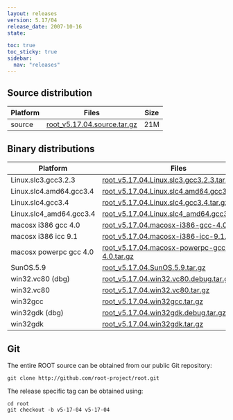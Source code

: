 ```yaml
---
layout: releases
version: 5.17/04
release_date: 2007-10-16
state:

toc: true
toc_sticky: true
sidebar:
  nav: "releases"
---
```



## Source distribution

| Platform       | Files | Size |
|-----------|-------|-----|
| source | [root_v5.17.04.source.tar.gz](https://root.cern/download/root_v5.17.04.source.tar.gz) |  21M |


## Binary distributions

| Platform       | Files | Size |
|-----------|-------|-----|
| Linux.slc3.gcc3.2.3 | [root_v5.17.04.Linux.slc3.gcc3.2.3.tar.gz](https://root.cern/download/root_v5.17.04.Linux.slc3.gcc3.2.3.tar.gz) |  39M |
| Linux.slc4.amd64.gcc3.4 | [root_v5.17.04.Linux.slc4.amd64.gcc3.4.tar.gz](https://root.cern/download/root_v5.17.04.Linux.slc4.amd64.gcc3.4.tar.gz) |  41M |
| Linux.slc4.gcc3.4 | [root_v5.17.04.Linux.slc4.gcc3.4.tar.gz](https://root.cern/download/root_v5.17.04.Linux.slc4.gcc3.4.tar.gz) |  39M |
| Linux.slc4_amd64.gcc3.4 | [root_v5.17.04.Linux.slc4_amd64.gcc3.4.tar.gz](https://root.cern/download/root_v5.17.04.Linux.slc4_amd64.gcc3.4.tar.gz) |  41M |
| macosx i386 gcc 4.0 | [root_v5.17.04.macosx-i386-gcc-4.0.tar.gz](https://root.cern/download/root_v5.17.04.macosx-i386-gcc-4.0.tar.gz) |  41M |
| macosx i386 icc 9.1 | [root_v5.17.04.macosx-i386-icc-9.1.tar.gz](https://root.cern/download/root_v5.17.04.macosx-i386-icc-9.1.tar.gz) |  76M |
| macosx powerpc gcc 4.0 | [root_v5.17.04.macosx-powerpc-gcc-4.0.tar.gz](https://root.cern/download/root_v5.17.04.macosx-powerpc-gcc-4.0.tar.gz) |  40M |
| SunOS.5.9 | [root_v5.17.04.SunOS.5.9.tar.gz](https://root.cern/download/root_v5.17.04.SunOS.5.9.tar.gz) |  44M |
| win32.vc80 (dbg) | [root_v5.17.04.win32.vc80.debug.tar.gz](https://root.cern/download/root_v5.17.04.win32.vc80.debug.tar.gz) |  91M |
| win32.vc80 | [root_v5.17.04.win32.vc80.tar.gz](https://root.cern/download/root_v5.17.04.win32.vc80.tar.gz) |  39M |
| win32gcc | [root_v5.17.04.win32gcc.tar.gz](https://root.cern/download/root_v5.17.04.win32gcc.tar.gz) |  44M |
| win32gdk (dbg) | [root_v5.17.04.win32gdk.debug.tar.gz](https://root.cern/download/root_v5.17.04.win32gdk.debug.tar.gz) |  67M |
| win32gdk | [root_v5.17.04.win32gdk.tar.gz](https://root.cern/download/root_v5.17.04.win32gdk.tar.gz) |  39M |



## Git
The entire ROOT source can be obtained from our public Git repository:

~~~
git clone http://github.com/root-project/root.git
~~~
The release specific tag can be obtained using:
~~~
cd root
git checkout -b v5-17-04 v5-17-04
~~~

